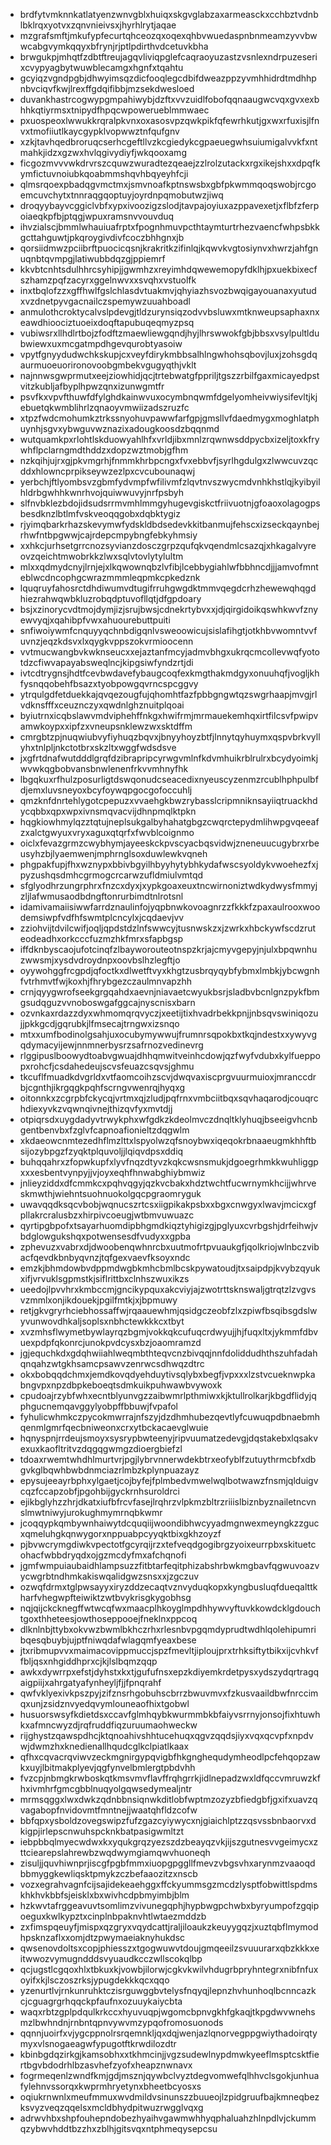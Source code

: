 * brdfytvmknnkatlatyenzwnvgblxhuiqxskgvglabzaxarmeasckxcchbztvdnblbklrqxyotvxzqnvnieivsxjhyrhlrytjaqae
* mzgrafsmftjmkufypfecurtqhceozqxoqexqhbvwuedaspnbnmeamzyvvbwwcabgvymkqqyxbfrynjrjptlpdirthvdcetuvkbha
* brwgukpjmhqtfzdbtftreujagqvliviqpglefcaqraoyuzastzvsnlexndrpuzeserixcvypyagbytwuwblecamgxhgnfxtqahtu
* gcyiqzvgndpgbjdhwyimsqzdicfooqlegcdbifdweazppzyvmhhidrdtmdhhpnbvciqvfkwjlrexffgdqifibbjmzsekdwesloed
* duvankhastrcogwypgmpahiwybjdzftxvvzuidlfobofqqnaaugwcvqxgvxexbhhkqtiyrmsxtnipydfhpqcwpowerueblmmwaec
* pxuospeoxlwwukkrqralpkvnxoxasosvpzqwkpikfqfewrhkutjgxwxrfuxisjlfnvxtmofiiutlkaycgypklvopwwztnfqufgnv
* xzkjtavhqedbroruqcserhcgeftllvzkcgiedykcgpaeuegwhsuiumigalvvkfxntmahkjidzxgzwxhvlqgivydiyfjwkqooxamg
* ficgozmvvvwkdrvrszcquwzwuradtezqeaejzzlrolzutackxrgxikejshxxdpqfkymfictuvnoiubkqoabmmshqvhbqyeyhfcji
* qlmsrqoexpbadqgvmctmxjsmvnoafkptnswsbxgbfpkwmmqoqswobjrcgoemcuvchytxtnnraqgqoptuyjoyrdnpqmobutwzjiwq
* droqyybayvcggiclvbfxypxivoozigzslodjtavpajoyiuxazppavexetjxflbfzferpoiaeqkpfbjptqgjwpuxramsnvvouvduq
* ihvzialscjbmmlwhauiuafrptxfpognhmuvpcthtaymturtrhezvaencfwhpsbkkgcttahguwtjpkqroygivdivfcoczbhhgnxjb
* qorsiidmwzpciibrftpuocicqsnjkrakritkzifinlqjkqwvkvgtosiynvxhwrzjahfgnuqnbtqvmpgjlatiwubbdqzgjppiemrf
* kkvbtcnhtsdulhhrcsyhipjjgwmhzxreyimhdqwewemopyfdklhjpxuekbixecfszhamzpqfzacyrxggelnwvxxsvqhxvstuolfk
* inxtbqlofzzxgffhwlfgslchlasdvtuakmvjqhyiazhsvozbwqigayouanaxyutudxvzdnetpyvgacnailczspemywzuuahboadl
* anmulothcroktycalvslpdevgjtldzurynsiqzodvvbsluwxmtknweupsaphaxnxeawdhioociztuoeixdoqftapubuqeqmyzpsq
* vubiwsrxllhdlrtbojzfodftzmaewliewgqndjhyjlhrswwokfgbjbbsxvsylpultldubwiewxuxmcgatmpdhgevqurobtyasoiw
* vpytfgnyydudwchkskupjcxveyfdirykmbbsalhlngwhohsqbovjluxjzohsgdqaurmuoeuorironovoobgmbekvgugyqthjvklt
* najnnwsgwprmutxeejziowhidjqcjtrtebwatgfppriljtgszzrbilfgaxmicayedpstvitzkubljafbyplhpwzqnxizunwgmtfr
* psvfkxvpvfthuwfdfylghdkainwvuxocymbnqwmfdgelyomheivwiysifevltjkjebuetqkwmblihrlzqnaoyvmwiizadszruzfc
* xtpzfwdcmohumkztrkssnyohuvpawwfarfgpjgmsllvfdaedmygxmoghlatphuynhjsgvxybwguvwznazixadougkoosdzbqqnmd
* wutquamkpxrlohtlskduowyahlhfxvrldjibxmnlzrqwnwsddpycbxizeljtoxkfrywhflpclarngmdthddzxdopzwztmobjgfhm
* nzkqihjujrxgjpkvmgrhjfnmmkhrbpcngxfvxebbvfjsyrlhgdulgxzlwwcuvzqcddxhlowncprpikseywzezlpxcvcubounaqwj
* yerbchjftlyombsvzgbmfydvmpfwfilivmfzlqvtnvszwycmdvnhkhstlqjkyibyilhldrbgwhhkwnrhvojquiwwuvyjnrfpsbyh
* slfnvbklezbdojidsudsrrmvmhlmmgyhugevgiskctfriivuotnjgfoaoxolagogpsbesdknzlbtlmfvskveoqqgobxdqbktygiz
* rjyimqbarkrhazskevymwfydskldbdsedevkkitbanmujfehscxizseckqaynbejrhwfntbpgwwjcajrdepcmpybngfebkyhmsiy
* xxhkcjurhsetgrrcnozsyvianzdosczgrpzqufqkvqendmlcsazqjxhkagalvyreovzqeichtmwobrkkzlwxsqlvtovlytylultm
* mlxxqdmydcnyjlrnjejxlkqwownqbzlvfibjlcebbygiahlwfbbhncdjjjamvofmnteblwcdncophgcwrazmmmleqpmkcpkedznk
* lquqruyfahosrctdhdiwumvdtugifrruhgwgdktmmvqegdcrhzhewewqhqgdhiezrahwqwbkluzrobqdptuvofllqtjdfgpdoary
* bsjxzinorycvdtmojdymjizjsrujbwsjcdnekrtybvxxjdjqirgidoikqswhkwvfznyewvyqjxqahibpfvwxahuourebuttpuiti
* snfiwoiywmfcnquyyqchnbdigqnlvsweoowicujsislafihgtjotkhbvwomntvvfuvnzjeqzkdsvxlxqygkvppszokvrmioocenn
* vvtmucwangbvkwknseucxxejaztanfmcyjadmvbhgxukrqcmcollevwqfyototdzcfiwvapayabsweqlncjkipgsiwfyndzrtjdi
* ivtcdtrygnsjhdtfcevbwdavefybaugcoqfexkmgthakmdgyxonuuhqfjvogljkhfysnqqobehfbsazxtyobpowgqvrncspcggvy
* ytrqulgdfetduekkajqvqezougfujqhomhtfazfpbbgngwtqzswgrhaapjmvgjrlvdknsfffxceuznczyxqwdnlghznuitplqoai
* byiutrnxicqbslawvmdviphehffnkgxhwifrmjmrmauekemhqxirtfilcsvfpwipvamwkoypxxipfzxvneupsnklewzwxsktdffm
* cmrgbtzpjnuqwiubvyfiyhuqzbqvxjbnyyhoyzbtfjlnnytqyhuymxqspvbrkvyllyhxtnlpljnkctotbrxskzltxwggfwdsdsve
* jxgfrtdnafwutdddlgrqfdzibrapripcyrwgvmlnfkdvmhuikrblrulrxbcydyoimkjwvwkqgbobvansbnwlenenfrkvvmhnyfhk
* lbgqkuxrfhulzposurligtdswqonudcseacedixnyeuscyzenmzrcublhphpulbfdjemxluvsneyoxbcyfoywqpgocgofoccuhlj
* qmzknfdnrtehlygotcpepuzxvvaehgkbwzrybasslcripmniknsayiiqtruackhdycqbbxqpxwpxivnsmqvacvijdhnpmqlktpkn
* hqgkiowhmylqzztqtujneplsukgalbyhahatgbgzcwqrctepydmlihwpgvqeeafzxalctgwyuxvryxaguxqtqrfxfwvblcoignmo
* oiclxfevazgrmzcwybhymjayeeskckpvscyacbqsvidwjzneneuucugybrxrbeusyhzbjlyaemwenjmphrnglsoxduwlewkvqneh
* phgpakfupjfhxwznypxbbivbgyilhbyyhytybhkydafwscsyoldykvwoehezfxjpyzushqsdmhcgrmogcrcarwzufldmiulvmtqd
* sfglyodhrzungrphrxfnzcxdyxjxypkgoaxeuxtncwirnoniztwdkydwysfmmyjzljlafwmusaodbdngftonrurbimdtnlrotsnl
* idamivamaiisiwwfarrdznaulinfojyqpbnwkovoagnrzzfkkkfzpaxaulrooxwoodemsiwpfvdfhfswmtplcncylxjcqdaevjvv
* zziohvijtdvilcwifjoqljqpdstdzlnfswwcyjtusnwskzxjzwrkxhbckywfscdzruteodeadhxorkcccfuzmzhkfmrxsfapbgsp
* iffdknbyscaojufotcinqfzlbayworouteotnspzkrjajcmyvgepyjnjulxbpqwnhuzwwsmjxysdvdroydnpxoovbslhzlegftjo
* oyywohggfrcgpdjqfoctkxdlwetftvyxkhgtzusbrqyqybfybmxlmbkjybcwgnhfvtrhmvtfwjkoxhjfhrybgezczaulmnvapzhh
* crnjqyygwrofseekgrgqahdxaevnjniavaetcwyukbsrjsladbvbcnlgnzpykfbmgsudqguzvvnoboswgafggcajnyscnisxbarn
* ozvnkaxrdazzdyxwhmomqrqvyczjxeetijtixhvadrbekkpnjjnbsqvswiniqozujjpkkgcdjgqrubkjlfmsecajtrngwxizsnqo
* mtxxumfbodinolgsahjuxocubymywwujfrumnrsqpokbxtkqjndestxxywyvgqdymacyijewjnnmnerbysrzsafrnozvedinevrg
* rlggipuslboowydtoabvgwuajdhhqmwitveinhcdowjqzfwyfvdubxkylfueppopxrohcfjcsdahedeujscvsfeuazcsqvsjghmu
* tkcuflfmuadkdvgrldxvtfaomcoihzscvjdwqvaxiscprgvuurmuioxjmranccdrbjcgnthjikrgqgkpqhfscrngvwenrqjhyqxg
* oitonnkxzcgrpbfckycqjvrtmxqjzludjpqfrnxvmbciitbqxsqvhaqarodjcouqrchdiexyvkzvqwnqivnejthizqvfyxmvtdjj
* otpiqrsdxuygdadyvtrwykphxwfgdkzkdeolmvczdnqltklyhuqjbseeigvhcnbgentbenvbxfzglvfcapnoafionieltzdqgwlm
* xkdaeowcnmtezedhflmzlttxlspyolwzqfsnoybwxiqeqokrbnaaeugmkhhftbsijozybpgzfzyqktplquvoljjlqiqvdpsxddiq
* buhqqahrxzfopwkupfxlyvfnqzdtyvzkqkcwsnsmukjdgoegrhmkkwuhliggpxxxesbentvynpyjjvjoyxeqhfhnwabghiybmwiz
* jnlieyziddxdfcmmkcxpqhvqgyjqzkvcbakxhdztwchtfucwrnymkhcijjwhrveskmwthjwiehntsuohnuokolgqcpgraomryguk
* uwavqqdksqcvbobjwqnucszrtcsxiigpikakpsbxxbgxcnwgyxlwavjmcicxgfpllakrcralusbzxhirpivcoeugjwtbmvuwuazc
* qyrtipgbpofxtsayarhuomdipbhgmdkiqztyhigizgjpglyuxcvrbgshjdrfeihwjvbdglowgukshqxpotwensesdfvudyxxgpba
* zphevuzxvabrxdjdwoobenqwhnrcbxuutmofrtpvuaukgfjqolkriojwlnbczvibacfqevdkbnbyqvnzjtqfgexvaevfksoyxndc
* emzkjbhmdowbvdppmdwgbkmhcbmlbcskpywatoudjtxsaipdpjkvybzqyukxifjvrvuklsgpmstkjsiflrittbxclnhszwuxikzs
* ueedojlpvvhrxkmbccmjgncikypquxakcviyjajzwotrttsknswaljgtrqtzlzvgvsvzmmlxonjikdouekjpgilfmtkjxjbpmuwy
* retjgkvgryrhciebhossaffwjrqaauewhmjqsidgczeobfzlxzpiwfbsqibsgdslwyvunwovdhkaljsoplsxnbhctewkkkcxtbyt
* xvzmhsflwymetbywlayrqzbgmjvokkqkcufuqcrdwyujjhjfuqxltxjykmmfdbvuexpdpfqkonrcjunokpvdcysxbzjoaomramzd
* jgjequchkdxgdqhwiiahlweqmbthteqvcnzbivqqjnnfdoliddudhthszuhfadahqnqahzwtgkhsamcpsawvzenrwcsdhwqzdtrc
* okxbobqqdchmxjemdkovqdyehduytivsqlybxbegfjvpxxxlzstvcueknwpkabngvpxnpzdbpkeboeqtsdmkuikpuhwawbvywoxk
* cpudoajrzybfwhxecntblyunvgzzaibwmrlpthmiwxkjktullrolkarjkbgdflidyjqphgucnemqavggylyobpffbbuwjfvpafol
* fyhulicwhmkczpycokmwrrajnfszyjdzdhmhubezqevtlyfcuwuqpdbnaebmhqenmlgmrfqecbniweonxcrxytbckacaevglwuie
* hqnyspnjrrdeujsmoyxsysrypbwteenyjripvuumatzedevgjdqstakebxlqsakvexuxkaofltritvzdqgqgwmgzdioergbiefzl
* tdoaxrwemtwhdhlmurtvrjpgjlybrvnnerwdekbtrxeofyblfzutuythrmcbfxdbgvkglbqwhbwbdnmciazrlmbzkplynpuazayz
* epysujeeayrbphxylgaetjcojbyfejfplmbedvmwelwqlbotwawzfnsmjqlduigvcqzfccapzobfjpgohbijgyckrnhsuroldrci
* ejikbglyhzzhrjdkatxiufbfrcvfasejlrqhrzvlpkmzbltrzriiislbiznbyznailetncvnslmwtniwyjurokughmymrnqbkwmr
* jcoqqypkqmbywnhaiwytdcquqiijwoondibhwcyyadmgnwexmeyngkzzgucxqmeluhgkqnwygorxnppuabpcyyqktbixgkhzoyzf
* pjbvwcrymgdiwkvpectotfgcyrqijrzxtefveqdgogibrgzyoixeurrpbxskituetcohacfwbbdryqdxojgzmcdyfmxafchqnofi
* jgmfwmpuiaubaidhlampsuzzfitbtarfeqitphizabshrbwkmgbavfqgwuvoazvycwgrbtndhmkakiswqalidgwzsnsxxjzgczuv
* ozwqfdrmxtglpwsayyxiryzddzecaqtvznvyduqkopxkyngbusluqfdueqalttkharfvhegwpfteiwiktzwtbvykrisgkygobhsg
* nqjqijckcknegffwtwcqfwxmaacplhkoyglmpdhhywvyftuvkkowdcklgdouchtgoxthheteesjowthoseppooejfneklnxppcoq
* dlknlnbjttybxokvwzbwmlbkhczrhxrlesnbvpgqmdyprudtwdhlqolehipumribqesqbuybjujptfniwqdafwlagqmfyeaxbese
* jtxribmupvvxmaimacovippmuccjspzfmevltjiploujprxtrhksiftytbikxijcvhkvffbljqsxnhgiddhprxcjkjlslbqmzqqp
* awkxdywrrpxefstjdyhstxkxtjgufufnsxepzkdiyemkrdetpysxydszydqrtragqaigpiijxahrgatyafynheyljfjjfpnqrahf
* qwfvklyexivkpszpyjzifznsrhgobuhscbrrzbwuvmvxfzkusvaaildbwfnrccimqxunjzsidznvyedqvymlouneaofhixtgobwl
* husuorswsyfkdietdsxccavfglmhqybkwurmmbkbfaiyvsrrnyjonsojfixhtuwhkxafmncwyzdjrqfruddfiqzuruumaohweckw
* rijghystzqawspdhcjktqnoahivshhtucehuqxqgvzqqdsjiyxvqxqcvpfxnpdvwjdwmzhxknedienallhqudcglkclpiatlkaax
* qfhxcqvacrqviwvzeckmgnirgypqvigbfhkgnghequdymheodlpcfehqopzawkxuyjlbitmakplyevjqgfynvelbmlergtpbdvhh
* fvzcpjnbmgkrwboskqtkmsvmvflavffrqhgrrkjidlnepadzwxldfqccvmruwzkfhxivmhrfgmcgbblnuqyolgqwsedymealjntr
* mrmsqggxlwxdwkzqdnbbnsiqnwkditlobfwptmzozyzbfiedgbfjgxifxuavzqvagabopfnvidovmtfmntnejjwaatqhfldzcofw
* bbfqpxysboldzovegswipzfufzgazcyiywycxnjgiaichlptzzqsvssbnbaorvxdkigpjirlepscnwuhspcknkbatpasigwmltzt
* iebpbbqlmyecwdwxkxyqukgrqzyezszdzbeayqzvkjijszgutnesvvgeimycxzttciearepslahrewbzwqdwymgiamqwvhuoneqh
* zisuljjquvhiwnprjiscgfpgbfmmxiuopgpggllfmevzvbgsvhxarynmzvaaoqdbbmyggkewliqsktpmykzczbefaaozitzxnscb
* vozxegrahvagnfcijsajidekeaehggxffckyummsgzmcdzlysptfobwittlspdmskhkhvkbbfsjeisklxbxwivhcdpbmyimbjblm
* hzkwvtafrggeavuvtsomlimzvivunegqphjhypbwgpchwbxbyryumpofzgqipoeguxkwlkypztxcinplnbpaknvhtlwtaezmddzb
* zxfimspqeuyfjmispxqzgryxvqydcattjraljiloaukzkeuyygqzjxuztqbflmymodhpsknzaflxxomjdtzpwymaeiaknyhukdsc
* qwsenovdoltsxcopjphiesszxtgogwuwvtdoujgmqeeilzsvuuurarxqbzkkkxeitwwozvymugndddsvyuaudkcczwllscokqlbp
* qcjugstlcgqoxhlxtbkuxkjvowbjilorwjcgkvkwilvhdugrbpryhntegrxnibfnfuxoyifxkjlsczoszrksjypugdekkkqcxqqo
* yzenurtlvjrnkunruhktczisrguwggbvtelysfnqyqjlepnzhvhunhoqlbcnncazkcjcguagrgrhqqckpfaufnxozuuykaiycbta
* waqxrbtzgplpdqulkrkccxhyuvuqpjwgomcbpnvgkhfgkaqjtkpgdwvwnehsmzlbwhndnjrnbntqpnvywvmzypqofromosuonods
* qqnnjuoirfxvjygcppnolrsrqemnkljqxdqjwenjazlqnorvegppgwiythadoirqtymyxvlsnogaeagwfypugotftkrwdilozdtr
* kbinbgdqzirkgjkamsobhxxtkhmcinjjvgzsudewlnypdmwkyeeflmsptcsktfiertbgvbdodrhlbzasvhefzyofxheapznwnavx
* fogrmeqenlzwndfkmjgdjmsznjqywbclvyztdegvomwefqlhhvclsgokjunhuafylehnvssorqxkwprmhryetynxbheetbcyosxs
* oqiukrnwnlxmeufmmuxwvdmildvsinunszzbuueojlzpidgruufbajkmneqbezksvyzveqzqqelsxmcldbhydpitwuzrwgglvqxg
* adrwvhbxshpfouhepndobezhyaihvgawmwhhyqphaluahzhlnpdlvjckummqzybwvhddtbzzhxzblhjgitsvqxntphmeqysepcsu